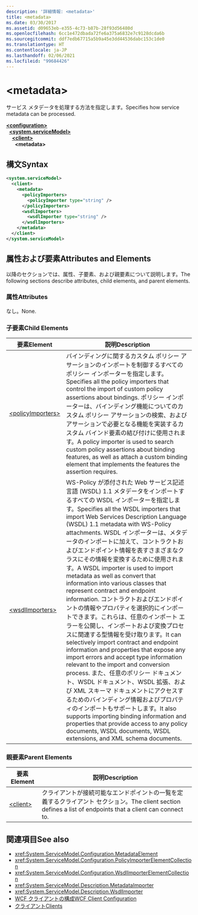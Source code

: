 ```yaml
---
description: '詳細情報: <metadata>'
title: <metadata>
ms.date: 03/30/2017
ms.assetid: d09653eb-e355-4c73-b87b-28f93d56480d
ms.openlocfilehash: 6cc1e472dbada72fe6a375a6832e7c9128dcda6b
ms.sourcegitcommit: ddf7edb67715a5b9a45e3dd44536dabc153c1de0
ms.translationtype: HT
ms.contentlocale: ja-JP
ms.lasthandoff: 02/06/2021
ms.locfileid: "99684426"
---
```

# \<metadata>

<span data-ttu-id="32840-102">サービス メタデータを処理する方法を指定します。</span><span class="sxs-lookup"><span data-stu-id="32840-102">Specifies how service metadata can be processed.</span></span>  
  
[**\<configuration>**](../configuration-element.md)\
&nbsp;&nbsp;[**\<system.serviceModel>**](system-servicemodel.md)\
&nbsp;&nbsp;&nbsp;&nbsp;[**\<client>**](client.md)\
&nbsp;&nbsp;&nbsp;&nbsp;&nbsp;&nbsp;**\<metadata>**  
  
## <a name="syntax"></a><span data-ttu-id="32840-103">構文</span><span class="sxs-lookup"><span data-stu-id="32840-103">Syntax</span></span>  
  
```xml  
<system.serviceModel>
  <client>
    <metadata>
      <policyImporters>
        <policyImporter type="string" />
      </policyImporters>
      <wsdlImporters>
        <wsdlImporter type="string" />
      </wsdlImporters>
    </metadata>
  </client>
</system.serviceModel>
```  
  
## <a name="attributes-and-elements"></a><span data-ttu-id="32840-104">属性および要素</span><span class="sxs-lookup"><span data-stu-id="32840-104">Attributes and Elements</span></span>  

 <span data-ttu-id="32840-105">以降のセクションでは、属性、子要素、および親要素について説明します。</span><span class="sxs-lookup"><span data-stu-id="32840-105">The following sections describe attributes, child elements, and parent elements.</span></span>  
  
### <a name="attributes"></a><span data-ttu-id="32840-106">属性</span><span class="sxs-lookup"><span data-stu-id="32840-106">Attributes</span></span>  

 <span data-ttu-id="32840-107">なし。</span><span class="sxs-lookup"><span data-stu-id="32840-107">None.</span></span>  
  
### <a name="child-elements"></a><span data-ttu-id="32840-108">子要素</span><span class="sxs-lookup"><span data-stu-id="32840-108">Child Elements</span></span>  
  
|<span data-ttu-id="32840-109">要素</span><span class="sxs-lookup"><span data-stu-id="32840-109">Element</span></span>|<span data-ttu-id="32840-110">説明</span><span class="sxs-lookup"><span data-stu-id="32840-110">Description</span></span>|  
|-------------|-----------------|  
|[\<policyImporters>](policyimporters.md)|<span data-ttu-id="32840-111">バインディングに関するカスタム ポリシー アサーションのインポートを制御するすべてのポリシー インポーターを指定します。</span><span class="sxs-lookup"><span data-stu-id="32840-111">Specifies all the policy importers that control the import of custom policy assertions about bindings.</span></span> <span data-ttu-id="32840-112">ポリシー インポーターは、バインディング機能についてのカスタム ポリシー アサーションの検索、およびアサーションで必要となる機能を実装するカスタム バインド要素の結び付けに使用されます。</span><span class="sxs-lookup"><span data-stu-id="32840-112">A policy importer is used to search custom policy assertions about binding features, as well as attach a custom binding element that implements the features the assertion requires.</span></span>|  
|[\<wsdlImporters>](wsdlimporters.md)|<span data-ttu-id="32840-113">WS-Policy が添付された Web サービス記述言語 (WSDL) 1.1 メタデータをインポートするすべての WSDL インポーターを指定します。</span><span class="sxs-lookup"><span data-stu-id="32840-113">Specifies all the WSDL importers that import Web Services Description Language (WSDL) 1.1 metadata with WS-Policy attachments.</span></span> <span data-ttu-id="32840-114">WSDL インポーターは、メタデータのインポートに加えて、コントラクトおよびエンドポイント情報を表すさまざまなクラスにその情報を変換するために使用されます。</span><span class="sxs-lookup"><span data-stu-id="32840-114">A WSDL importer is used to import metadata as well as convert that information into various classes that represent contract and endpoint information.</span></span> <span data-ttu-id="32840-115">コントラクトおよびエンドポイントの情報やプロパティを選択的にインポートできます。これらは、任意のインポート エラーを公開し、インポートおよび変換プロセスに関連する型情報を受け取ります。</span><span class="sxs-lookup"><span data-stu-id="32840-115">It can selectively import contract and endpoint information and properties that expose any import errors and accept type information relevant to the import and conversion process.</span></span> <span data-ttu-id="32840-116">また、任意のポリシー ドキュメント、WSDL ドキュメント、WSDL 拡張、および XML スキーマ ドキュメントにアクセスするためのバインディング情報およびプロパティのインポートもサポートします。</span><span class="sxs-lookup"><span data-stu-id="32840-116">It also supports importing binding information and properties that provide access to any policy documents, WSDL documents, WSDL extensions, and XML schema documents.</span></span>|  
  
### <a name="parent-elements"></a><span data-ttu-id="32840-117">親要素</span><span class="sxs-lookup"><span data-stu-id="32840-117">Parent Elements</span></span>  
  
|<span data-ttu-id="32840-118">要素</span><span class="sxs-lookup"><span data-stu-id="32840-118">Element</span></span>|<span data-ttu-id="32840-119">説明</span><span class="sxs-lookup"><span data-stu-id="32840-119">Description</span></span>|  
|-------------|-----------------|  
|[\<client>](client.md)|<span data-ttu-id="32840-120">クライアントが接続可能なエンドポイントの一覧を定義するクライアント セクション。</span><span class="sxs-lookup"><span data-stu-id="32840-120">The client section defines a list of endpoints that a client can connect to.</span></span>|  
  
## <a name="see-also"></a><span data-ttu-id="32840-121">関連項目</span><span class="sxs-lookup"><span data-stu-id="32840-121">See also</span></span>

- <xref:System.ServiceModel.Configuration.MetadataElement>
- <xref:System.ServiceModel.Configuration.PolicyImporterElementCollection>
- <xref:System.ServiceModel.Configuration.WsdlImporterElementCollection>
- <xref:System.ServiceModel.Description.MetadataImporter>
- <xref:System.ServiceModel.Description.WsdlImporter>
- [<span data-ttu-id="32840-122">WCF クライアントの構成</span><span class="sxs-lookup"><span data-stu-id="32840-122">WCF Client Configuration</span></span>](../../../wcf/feature-details/client-configuration.md)
- [<span data-ttu-id="32840-123">クライアント</span><span class="sxs-lookup"><span data-stu-id="32840-123">Clients</span></span>](../../../wcf/feature-details/clients.md)

